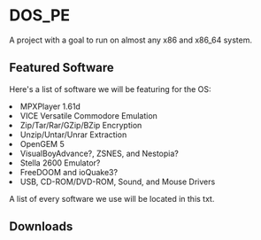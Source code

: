 # DOS_PE

A project with a goal to run on almost any x86 and x86_64 system.

## Featured Software

Here's a list of software we will be featuring for the OS:

<li>MPXPlayer 1.61d</li>
<li>VICE Versatile Commodore Emulation</li>
<li>Zip/Tar/Rar/GZip/BZip Encryption</li>
<li>Unzip/Untar/Unrar Extraction</li>
<li>OpenGEM 5</li>
<li>VisualBoyAdvance?, ZSNES, and Nestopia?</li>
<li>Stella 2600 Emulator?</li>
<li>FreeDOOM and ioQuake3?</li>
<li>USB, CD-ROM/DVD-ROM, Sound, and Mouse Drivers</li>

A list of every software we use will be located in this txt.

## Downloads
